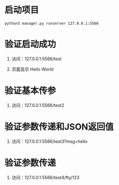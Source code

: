# 启动项目 

```
python3 manager.py runserver 127.0.0.1:5566
```

# 验证启动成功 

1. 访问：127.0.0.1:5566/test 

2. 页面显示 Hello World 

# 验证基本传参 

1. 访问：127.0.0.1:5566/test2 

# 验证参数传递和JSON返回值 

1. 访问：127.0.0.1:5566/test3?msg=hello


# 验证参数传递

1. 访问：127.0.0.1:5566/test4/fty/123 

